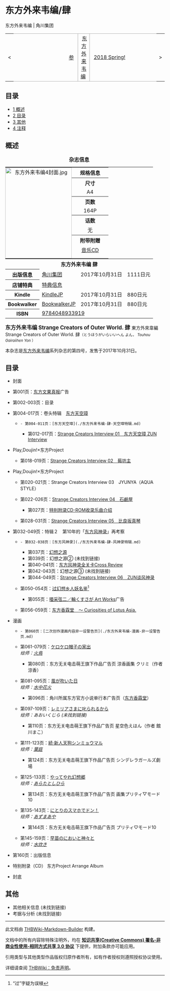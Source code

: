 # 东方外来韦编/肆

<!-- source html: G:\repos\THBWiki-Markdown-Builder\THBWikiMarkdown\Temp\main\4\40\ns0%3A%E4%B8%9C%E6%96%B9%E5%A4%96%E6%9D%A5%E9%9F%A6%E7%BC%96%2F%E8%82%86.html -->

东方外来韦编 | 角川集团

<center>

<table>
<tbody><tr>
<td>&lt;
</td>
<td style="border-top: 1px solid #aaaaaa; border-bottom: 1px solid #aaaaaa; width: 50%; text-align: right"><a href="./东方外来韦编-参.md" title="东方外来韦编/参">参</a>&#160;
</td>
<td style="text-align: center; border-left: 1px solid #aaaaaa; border-right: 1px solid #aaaaaa; border-top: 1px solid #aaaaaa; border-bottom: 1px solid #aaaaaa;">&#160;<a href="./东方外来韦编.md" title="东方外来韦编">东方外来韦编</a>&#160;
</td>
<td style="border-top: 1px solid #aaaaaa; border-bottom: 1px solid #aaaaaa; width: 50%; text-align: left">&#160;<a href="./东方外来韦编-2018_Spring!.md" title="东方外来韦编/2018 Spring!">2018 Spring!</a>
</td>
<td>&gt;
</td></tr></tbody></table>

  
</center>

## 目录

- [1 概述](#概述)
- [2 目录](#目录)
- [3 其他](#其他)
- [4 注释](#注释)





## 概述

<table><caption><b>杂志信息</b></caption>
<tbody><tr style="border-spacing: 0px;"><td colspan="4" style="text-align:center; padding: 0px;">
<table style="margin: 0px; padding: 0px;text-align:center !important;width:100%">
<tbody><tr><td rowspan="10" style="padding: 0px;">
<div class="floatnone"><a href="./文件-东方外来韦编4封面.jpg.md" class="image"><img alt="东方外来韦编4封面.jpg" src="https://upload.thwiki.cc/thumb/3/34/%E4%B8%9C%E6%96%B9%E5%A4%96%E6%9D%A5%E9%9F%A6%E7%BC%964%E5%B0%81%E9%9D%A2.jpg/210px-%E4%B8%9C%E6%96%B9%E5%A4%96%E6%9D%A5%E9%9F%A6%E7%BC%964%E5%B0%81%E9%9D%A2.jpg" decoding="async" loading="lazy" width="210" height="287" srcset="https://upload.thwiki.cc/thumb/3/34/%E4%B8%9C%E6%96%B9%E5%A4%96%E6%9D%A5%E9%9F%A6%E7%BC%964%E5%B0%81%E9%9D%A2.jpg/315px-%E4%B8%9C%E6%96%B9%E5%A4%96%E6%9D%A5%E9%9F%A6%E7%BC%964%E5%B0%81%E9%9D%A2.jpg 1.5x, https://upload.thwiki.cc/thumb/3/34/%E4%B8%9C%E6%96%B9%E5%A4%96%E6%9D%A5%E9%9F%A6%E7%BC%964%E5%B0%81%E9%9D%A2.jpg/420px-%E4%B8%9C%E6%96%B9%E5%A4%96%E6%9D%A5%E9%9F%A6%E7%BC%964%E5%B0%81%E9%9D%A2.jpg 2x" data-file-width="1000" data-file-height="1367"></a></div>
</td><th class="titleH1" style="width:100px" height="20">规格信息</th>
</tr><tr><th class="titleH2" height="20">尺寸</th></tr>
<tr><td height="20">A4</td></tr>
<tr><th class="titleH2" height="20">页数</th></tr>
<tr><td height="20">164P</td></tr>
<tr><th class="titleH2" height="20">话数</th></tr>
<tr><td height="20">无</td></tr>
<tr><th class="titleH2" height="20">附带附赠</th></tr>
<tr><td height="20"><a href="./东方外来韦编-肆-附属CD4.md" class="mw-redirect" title="东方外来韦编/肆/附属CD4">音乐CD</a></td></tr>
<tr><td></td></tr>
</tbody></table>
</td></tr><tr><th colspan="4" class="titleH1">东方外来韦编 肆</th></tr>
<tr><th scope="row" class="titleH2" width="60px">出版信息</th><td><a href="./角川集团.md" title="角川集团">角川集团</a></td><td>2017年10月31日</td><td>1111日元</td></tr><tr><th scope="row" class="titleH2"><b>店铺特典</b></th><td colspan="3"><a href="/index.php?title=%E4%B8%9C%E6%96%B9%E5%A4%96%E6%9D%A5%E9%9F%A6%E7%BC%96/%E8%82%86/%E7%89%B9%E5%85%B8&amp;action=edit&amp;redlink=1" class="new" title="东方外来韦编/肆/特典（页面不存在）">特典信息</a></td></tr><tr><th scope="row" class="titleH2"><b>Kindle</b></th><td><a href="http://www.amazon.co.jp/dp/B076WHBRN5" class="extiw" title="亚马逊:B076WHBRN5">KindleJP</a></td><td>2017年10月31日</td><td>880日元</td></tr><tr><th scope="row" class="titleH2"><b>Bookwalker</b></th><td><a href="https://bookwalker.jp/de731eebac-463b-48df-87a3-7203e68d102e" class="extiw" title="bookwalker:de731eebac-463b-48df-87a3-7203e68d102e">BookwalkerJP</a></td><td>2017年10月31日</td><td>880日元</td></tr><tr><th scope="row" class="titleH2"><b>ISBN</b></th><td colspan="3"><a href="http://thwiki.cc/Special:BookSources/9784048933919" class="extiw" title="isbn:9784048933919">9784048933919</a></td></tr></tbody></table>


  
<big> **东方外来韦编 Strange Creators of Outer World. 肆** </big>
東方外來韋編 Strange Creators of Outer World. 肆<small>（とうほうがいらいいへん よん， *Touhou Gairaiihen Yon* ）</small>  

本杂志是[东方外来韦编](./东方外来韦编.md)系列杂志的第四号，发售于2017年10月31日。
  


## 目录
- 封面
- 第001页：[东方文果真报](./东方文果真报.md)广告
- 第002-003页：目录
- 第004-017页：卷头特辑　[东方天空璋](./东方天空璋.md)
  -     - 第004-011页：[东方天空璋](./东方外来韦编-肆-天空璋特辑.md)
    - 第012-017页：[Strange Creators Interview 01　东方天空璋 ZUN Interview](./东方外来韦编-肆-天空璋访谈.md)


- Play,Doujin!×东方Project
  - 第018-019页：[Strange Creators Interview 02　莓坊主](./东方外来韦编-肆-莓坊主访谈.md)

- Play,Doujin!×东方Project
  - 第020-021页：Strange Creators Interview 03　JYUNYA（AQUA STYLE）
  - 第022-026页：[Strange Creators Interview 04　石鹼屋](./东方外来韦编-肆-石碱屋访谈.md)
    - 第027页：[特别附录CD-ROM收录乐曲介绍](./东方外来韦编-肆-特别附录CD.md)

  - 第028-031页：[Strange Creators Interview 05　比良坂真琴](./东方外来韦编-肆-比良坂真琴访谈.md)

- 第032-049页：特辑２　第10年的「[东方风神录](./东方风神录.md)」再考察
  -     - 第032-038页：[东方风神录](./东方外来韦编-肆-风神录特辑.md)
    - 第037页：[幻想之源](./东方外来韦编-肆-幻想之源.md)
    - 第039页：幻想之源② (未找到链接)
    - 第040-041页：[东方风神录全关卡Cross Review](./东方外来韦编-肆-风神录交叉评论.md)
    - 第042-043页：幻想之源③ (未找到链接)
    - 第044-049页：[Strange Creators Interview 06　ZUN谈风神录](./东方外来韦编-肆-风神录访谈.md)

  - 第050-054页：[过幻想乡人妖名鉴](./东方外来韦编-肆-幻想乡人妖名鉴.md)[^cite_note-1]
    - 第055页：[唖采弦二／輪くすさが Art Works](./唖采弦二／輪くすさが_Art_Works.md)广告

  - 第056-059页：[东方香霖堂　～ Curiosities of Lotus Asia.](./东方香霖堂-东方外来韦编第4话.md)

- 漫画
  -     - 第060页：[二次创作漫画内容非一设警告页](./东方外来韦编-漫画-非一设警告页.md)

  - 第061-079页：[ケロケロ帽子の家出](http://bbs.nyasama.com/forum.php?mod=viewthread&amp;tid=75754)  
 *绘师：[火鳥](./火鳥.md)* 
    - 第080页：东方无关电击萌王旗下作品广告页 涼香画集 クリミ（作者 涼香）

  - 第081-095页：[風が吹いた日](http://bbs.nyasama.com/forum.php?mod=viewthread&amp;tid=1835199)  
 *绘师：[水中花火](./水中花火.md)* 
    - 第096页：角川所属东方官方小说单行本广告页（[东方香霖堂](./东方香霖堂.md)）

  - 第097-109页：[レミリアさまに叱られるから](http://bbs.nyasama.com/forum.php?mod=viewthread&amp;tid=77129)  
 *绘师：あおいくじら (未找到链接)* 
    - 第110页：东方无关电击萌王旗下作品广告页 星空色えほん（作者 館川まこ）

  - 第111-123页：[続·新人天狗シンミョウマル](http://bbs.nyasama.com/forum.php?mod=viewthread&amp;tid=79348)  
 *绘师：[葉庭](./葉庭.md)* 
    - 第124页：东方无关电击萌王旗下作品广告页 シンデレラガールズ劇場

  - 第125-133页：[やってやれ幻想郷](http://bbs.nyasama.com/forum.php?mod=viewthread&amp;tid=77668)  
 *绘师：[あらたとしひら](./あらたとしひら.md)* 
    - 第134页：东方无关电击萌王旗下作品广告页 画集プリティ▽モード10

  - 第135-143页：[にとりのスマホでドン！](http://bbs.nyasama.com/forum.php?mod=viewthread&amp;tid=85157)  
 *绘师：[あずまあや](./あずまあや.md)* 
    - 第144页：东方无关电击萌王旗下作品广告页 プリティ♡モード10

  - 第145-159页：[早苗のにおいと神々と](http://bbs.nyasama.com/forum.php?mod=viewthread&amp;tid=76803)  
 *绘师：[水炊き](./水炊き.md)* 

- 第160页：出版信息
- 特别附录（CD） 东方Project Arrange Album
- 封底


## 其他
- 其他相关信息 (未找到链接)
- 考据与分析 (未找到链接)


[^cite_note-1]: “过”字疑为误植





---

此文档由 [THBWiki-Markdown-Builder](https://github.com/Delsin-Yu/THBWiki-Markdown-Builder) 构建。

文档中的所有内容除特殊注明外，均在 [**知识共享(Creative Commons) 署名-非商业性使用-相同方式共享 3.0 协议**](https://creativecommons.org/licenses/by-sa/3.0/deed.zh-hans) 下提供，附加条款亦可能应用。

引用类型与其他类型作品版权归原作者所有，如有作者授权则遵照授权协议使用。

详细请查阅 [THBWiki：免责声明](https://thbwiki.cc/THBWiki:%E5%85%8D%E8%B4%A3%E5%A3%B0%E6%98%8E)。

